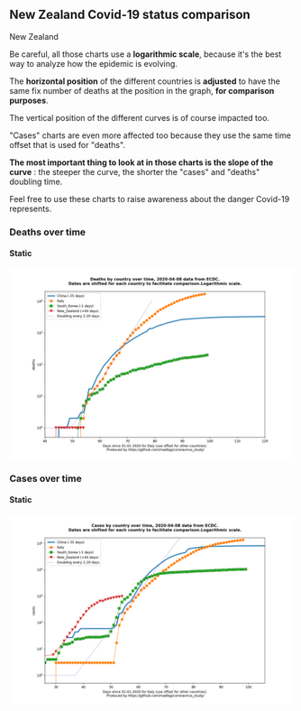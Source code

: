## New Zealand Covid-19 status comparison 

New Zealand



Be careful, all those charts use a **logarithmic scale**, because it's the best way to analyze how the epidemic is evolving.
 
The **horizontal position** of the different countries is **adjusted** to have the same fix number of deaths at the position in the graph, **for comparison purposes**.

The vertical position of the different curves is of course impacted too.

"Cases" charts are even more affected too because they use the same time offset that is used for "deaths".

**The most important thing to look at in those charts is the slope of the curve** : the steeper the curve, the shorter the "cases" and "deaths" doubling time.

Feel free to use these charts to raise awareness about the danger Covid-19 represents. 


 
### Deaths over time
 
#### Static
![New Zealand covid-19 deaths static chart](https://raw.githubusercontent.com/madlag/coronavirus_study/master/notebooks/graphs/2020-04-08/countries/New_Zealand/2020-04-08_New_Zealand_deaths.png "New Zealand covid-19 deaths static chart")   

 
### Cases over time
 
#### Static
![New Zealand covid-19 cases static chart](https://raw.githubusercontent.com/madlag/coronavirus_study/master/notebooks/graphs/2020-04-08/countries/New_Zealand/2020-04-08_New_Zealand_cases.png "New Zealand covid-19 cases static chart")   

